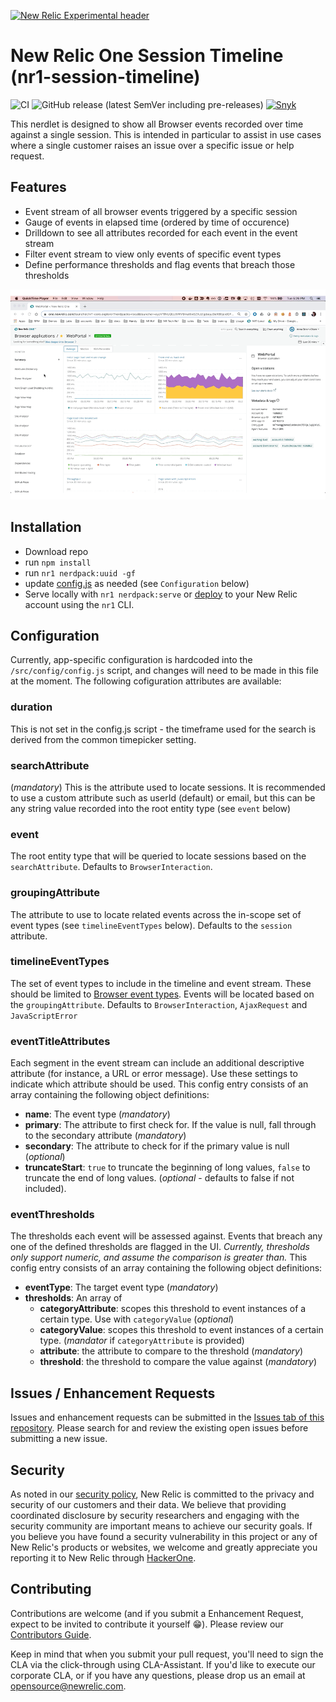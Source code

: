 [![New Relic Experimental header](https://github.com/newrelic/opensource-website/raw/master/src/images/categories/Experimental.png)](https://opensource.newrelic.com/oss-category/#new-relic-experimental)

# New Relic One Session Timeline (nr1-session-timeline)

![CI](https://github.com/newrelic-experimental/nr1-session-timeline/workflows/CI/badge.svg) ![GitHub release (latest SemVer including pre-releases)](https://img.shields.io/github/v/release/newrelic-experimental/nr1-session-timeline?include_prereleases&sort=semver) [![Snyk](https://snyk.io/test/github/newrelic-experimental/nr1-session-timeline/badge.svg)](https://snyk.io/test/github/newrelic-experimental/nr1-session-timeline)

This nerdlet is designed to show all Browser events recorded over time against a single session. This is intended in particular to assist in use cases where a single customer raises an issue over a specific issue or help request.

## Features

- Event stream of all browser events triggered by a specific session
- Gauge of events in elapsed time (ordered by time of occurence)
- Drilldown to see all attributes recorded for each event in the event stream
- Filter event stream to view only events of specific event types
- Define performance thresholds and flag events that breach those thresholds

![Session Timeline Screenshot](screenshots/demo.gif)

## Installation

- Download repo
- run `npm install`
- run `nr1 nerdpack:uuid -gf`
- update [config.js](/src/config/config.js) as needed (see `Configuration` below)
- Serve locally with `nr1 nerdpack:serve` or [deploy](https://developer.newrelic.com/build-tools/new-relic-one-applications/publish-deploy) to your New Relic account using the `nr1` CLI.

## Configuration

Currently, app-specific configuration is hardcoded into the `/src/config/config.js` script, and changes will need to be made in this file at the moment. The following cofiguration attributes are available:

### duration

This is not set in the config.js script - the timeframe used for the search is derived from the common timepicker setting.

### searchAttribute

(_mandatory_) This is the attribute used to locate sessions. It is recommended to use a custom attribute such as userId (default) or email, but this can be any string value recorded into the root entity type (see `event` below)

### event

The root entity type that will be queried to locate sessions based on the `searchAttribute`. Defaults to `BrowserInteraction`.

### groupingAttribute

The attribute to use to locate related events across the in-scope set of event types (see `timelineEventTypes` below). Defaults to the `session` attribute.

### timelineEventTypes

The set of event types to include in the timeline and event stream. These should be limited to [Browser event types](https://docs.newrelic.com/docs/insights/insights-data-sources/default-data/browser-default-events-insights#). Events will be located based on the `groupingAttribute`. Defaults to `BrowserInteraction`, `AjaxRequest` and `JavaScriptError`

### eventTitleAttributes

Each segment in the event stream can include an additional descriptive attribute (for instance, a URL or error message). Use these settings to indicate which attribute should be used. This config entry consists of an array containing the following object definitions:

- **name**: The event type (_mandatory_)
- **primary**: The attribute to first check for. If the value is null, fall through to the secondary attribute (_mandatory_)
- **secondary**: The attribute to check for if the primary value is null (_optional_)
- **truncateStart**: `true` to truncate the beginning of long values, `false` to truncate the end of long values. (_optional_ - defaults to false if not included).

### eventThresholds

The thresholds each event will be assessed against. Events that breach any one of the defined thresholds are flagged in the UI. _Currently, thresholds only support numeric, and assume the comparison is greater than._ This config entry consists of an array containing the following object definitions:

- **eventType**: The target event type (_mandatory_)
- **thresholds**: An array of
  - **categoryAttribute**: scopes this threshold to event instances of a certain type. Use with `categoryValue` (_optional_)
  - **categoryValue**: scopes this threshold to event instances of a certain type. (_mandator_ if `categoryAttribute` is provided)
  - **attribute**: the attribute to compare to the threshold (_mandatory_)
  - **threshold**: the threshold to compare the value against (_mandatory_)

## Issues / Enhancement Requests

Issues and enhancement requests can be submitted in the [Issues tab of this repository](https://github.com/newrelic-experimental/nr1-session-timeline/issues). Please search for and review the existing open issues before submitting a new issue.

## Security

As noted in our [security policy](https://github.com/newrelic-experimental/nr1-session-timeline/security/policy), New Relic is committed to the privacy and security of our customers and their data. We believe that providing coordinated disclosure by security researchers and engaging with the security community are important means to achieve our security goals.
If you believe you have found a security vulnerability in this project or any of New Relic's products or websites, we welcome and greatly appreciate you reporting it to New Relic through [HackerOne](https://hackerone.com/newrelic).

## Contributing

Contributions are welcome (and if you submit a Enhancement Request, expect to be invited to contribute it yourself :grin:). Please review our [Contributors Guide](./CONTRIBUTING.md).

Keep in mind that when you submit your pull request, you'll need to sign the CLA via the click-through using CLA-Assistant. If you'd like to execute our corporate CLA, or if you have any questions, please drop us an email at opensource@newrelic.com.
